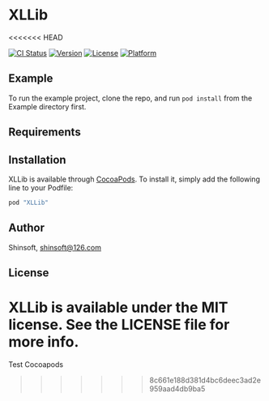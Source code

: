 # XLLib
<<<<<<< HEAD

[![CI Status](http://img.shields.io/travis/Shinsoft/XLLib.svg?style=flat)](https://travis-ci.org/Shinsoft/XLLib)
[![Version](https://img.shields.io/cocoapods/v/XLLib.svg?style=flat)](http://cocoapods.org/pods/XLLib)
[![License](https://img.shields.io/cocoapods/l/XLLib.svg?style=flat)](http://cocoapods.org/pods/XLLib)
[![Platform](https://img.shields.io/cocoapods/p/XLLib.svg?style=flat)](http://cocoapods.org/pods/XLLib)

## Example

To run the example project, clone the repo, and run `pod install` from the Example directory first.

## Requirements

## Installation

XLLib is available through [CocoaPods](http://cocoapods.org). To install
it, simply add the following line to your Podfile:

```ruby
pod "XLLib"
```

## Author

Shinsoft, shinsoft@126.com

## License

XLLib is available under the MIT license. See the LICENSE file for more info.
=======
Test Cocoapods
>>>>>>> 8c661e188d381d4bc6deec3ad2e959aad4db9ba5
